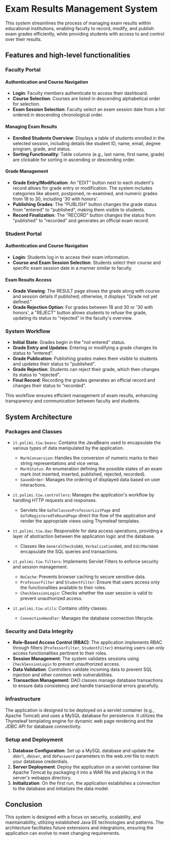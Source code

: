 # Exam Results Management System

This system streamlines the process of managing exam results within educational institutions, enabling faculty to record, modify, and publish exam grades efficiently, while providing students with access to and control over their results.

## Features and high-level functionalities

### Faculty Portal

#### Authentication and Course Navigation

- **Login**: Faculty members authenticate to access their dashboard.
- **Course Selection**: Courses are listed in descending alphabetical order for selection.
- **Exam Session Selection**: Faculty select an exam session date from a list ordered in descending chronological order.

#### Managing Exam Results

- **Enrolled Students Overview**: Displays a table of students enrolled in the selected session, including details like student ID, name, email, degree program, grade, and status.
- **Sorting Functionality**: Table columns (e.g., last name, first name, grade) are clickable for sorting in ascending or descending order.

#### Grade Management

- **Grade Entry/Modification**: An "EDIT" button next to each student's record allows for grade entry or modification. The system includes categories like absent, postponed, re-examined, and numeric grades from 18 to 30, including '30 with honors'.
- **Publishing Grades**: The "PUBLISH" button changes the grade status from "entered" to "published", making them visible to students.
- **Record Finalization**: The "RECORD" button changes the status from "published" to "recorded" and generates an official exam record.

### Student Portal

#### Authentication and Course Navigation

- **Login**: Students log in to access their exam information.
- **Course and Exam Session Selection**: Students select their course and specific exam session date in a manner similar to faculty.

#### Exam Results Access

- **Grade Viewing**: The RESULT page shows the grade along with course and session details if published; otherwise, it displays "Grade not yet defined."
- **Grade Rejection Option**: For grades between 18 and 30 or '30 with honors', a "REJECT" button allows students to refuse the grade, updating its status to "rejected" in the faculty's overview.

### System Workflow

- **Initial State**: Grades begin in the "not entered" status.
- **Grade Entry and Updates**: Entering or modifying a grade changes its status to "entered".
- **Grade Publication**: Publishing grades makes them visible to students and updates their status to "published".
- **Grade Rejection**: Students can reject their grade, which then changes its status to "rejected".
- **Final Record**: Recording the grades generates an official record and changes their status to "recorded".

This workflow ensures efficient management of exam results, enhancing transparency and communication between faculty and students.


## System Architecture

### Packages and Classes

- `it.polimi.tiw.beans`: Contains the JavaBeans used to encapsulate the various types of data manipulated by the application.
  - `MarkConversion`: Handles the conversion of numeric marks to their string representations and vice versa.
  - `MarkStatus`: An enumeration defining the possible states of an exam mark (not inserted, inserted, published, rejected, recorded).
  - `SavedOrder`: Manages the ordering of displayed data based on user interactions.

- `it.polimi.tiw.controllers`: Manages the application's workflow by handling HTTP requests and responses.
  - Servlets like `GoToClassesProfessorListPage` and `GoToRegisteredToRoundPage` direct the flow of the application and render the appropriate views using Thymeleaf templates.

- `it.polimi.tiw.dao`: Responsible for data access operations, providing a layer of abstraction between the application logic and the database.
  - Classes like `GeneralChecksDAO`, `VerbalizationDAO`, and `EditMarkDAO` encapsulate the SQL queries and transactions.

- `it.polimi.tiw.filters`: Implements Servlet Filters to enforce security and session management.
  - `NoCache`: Prevents browser caching to secure sensitive data.
  - `ProfessorFilter` and `StudentFilter`: Ensure that users access only the functionalities available to their roles.
  - `CheckSessionLogin`: Checks whether the user session is valid to prevent unauthorized access.

- `it.polimi.tiw.utils`: Contains utility classes.
  - `ConnectionHandler`: Manages the database connection lifecycle.

### Security and Data Integrity

- **Role-Based Access Control (RBAC)**: The application implements RBAC through filters (`ProfessorFilter`, `StudentFilter`) ensuring users can only access functionalities pertinent to their roles.
- **Session Management**: The system validates sessions using `CheckSessionLogin` to prevent unauthorized access.
- **Data Validation**: Controllers validate incoming data to prevent SQL injection and other common web vulnerabilities.
- **Transaction Management**: DAO classes manage database transactions to ensure data consistency and handle transactional errors gracefully.

### Infrastructure

The application is designed to be deployed on a servlet container (e.g., Apache Tomcat) and uses a MySQL database for persistence. It utilizes the Thymeleaf templating engine for dynamic web page rendering and the JDBC API for database connectivity.

### Setup and Deployment

1. **Database Configuration**: Set up a MySQL database and update the `dbUrl`, `dbUser`, and `dbPassword` parameters in the web.xml file to match your database credentials.
2. **Server Deployment**: Deploy the application on a servlet container like Apache Tomcat by packaging it into a WAR file and placing it in the server's webapps directory.
3. **Initialization**: On the first run, the application establishes a connection to the database and initializes the data model.

## Conclusion

This system is designed with a focus on security, scalability, and maintainability, utilizing established Java EE technologies and patterns. The architecture facilitates future extensions and integrations, ensuring the application can evolve to meet changing requirements.

